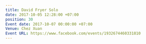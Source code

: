 ```yaml
---
title: David Fryer Solo
date: 2017-10-05 12:28:00 +07:00
position: 30
Event date: 2017-10-07 00:00:00 +07:00
Venue: Chez Xuan
Event URL: https://www.facebook.com/events/1932674460331810
---
```


